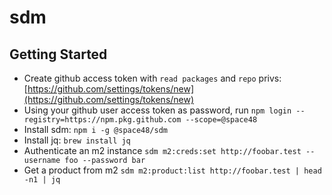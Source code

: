 # sdm


## Getting Started

* Create github access token with `read packages` and `repo` privs: [https://github.com/settings/tokens/new](https://github.com/settings/tokens/new)
* Using your github user access token as password, run `npm login --registry=https://npm.pkg.github.com --scope=@space48`
* Install sdm: `npm i -g @space48/sdm`
* Install jq: `brew install jq`
* Authenticate an m2 instance `sdm m2:creds:set http://foobar.test --username foo --password bar`
* Get a product from m2 `sdm m2:product:list http://foobar.test | head -n1 | jq`
